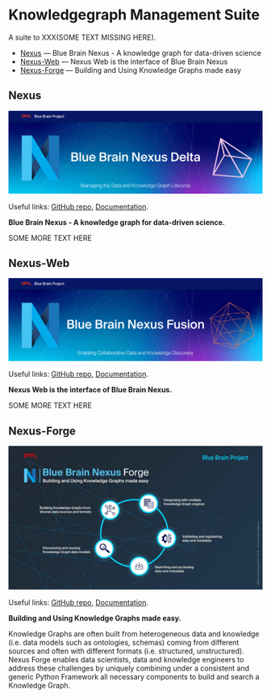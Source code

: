 # Knowledgegraph Management Suite
A suite to XXX(SOME TEXT MISSING HERE).

- [Nexus](#nexus) — Blue Brain Nexus - A knowledge graph for data-driven science
- [Nexus-Web](#nexus-web) — Nexus Web is the interface of Blue Brain Nexus
- [Nexus-Forge](#nexus-forge) — Building and Using Knowledge Graphs made easy

## Nexus

<img alt="Nexus Banner" src="https://github.com/BlueBrain/nexus/raw/master/docs/src/main/paradox/assets/img/Blue-Brain-Nexus-Delta-Github-Banner.jpg" width="600"/>

Useful links:
[GitHub repo](https://github.com/BlueBrain/nexus),
[Documentation](https://bluebrainnexus.io/).

**Blue Brain Nexus - A knowledge graph for data-driven science.**

SOME MORE TEXT HERE

## Nexus-Web

<img alt="Nexus-Web Banner" src="https://github.com/BlueBrain/nexus-web/raw/main/docs/Blue-Brain-Nexus-Fusion-Github-banner.jpg" width="600"/>

Useful links:
[GitHub repo](https://github.com/BlueBrain/nexus-web),
[Documentation](https://bluebrainnexus.io/).

**Nexus Web is the interface of Blue Brain Nexus.**

SOME MORE TEXT HERE

## Nexus-Forge

<img alt="Nexus-Forge Banner" src="https://raw.githubusercontent.com/BlueBrain/nexus-forge/master/docs/source/assets/bbnforge" width="600"/>


Useful links:
[GitHub repo](https://github.com/BlueBrain/nexus-forge),
[Documentation](https://nexus-forge.readthedocs.io/en/latest/).

**Building and Using Knowledge Graphs made easy.**

Knowledge Graphs are often built from heterogeneous data and knowledge (i.e. data models such as ontologies, schemas) coming from different sources and often with different formats (i.e. structured, unstructured). Nexus Forge enables data scientists, data and knowledge engineers to address these challenges by uniquely combining under a consistent and generic Python Framework all necessary components to build and search a Knowledge Graph.
